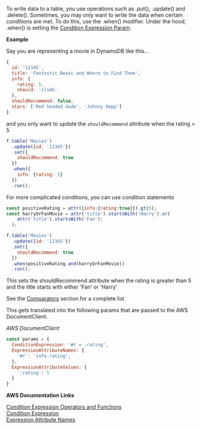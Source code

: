 To write data to a table, you use operations such as .put(), .update() and .delete(). Sometimes, you may only want to write the data when certain conditions are met. 
To do this, use the .when() modifier. Under the hood, .when() is setting the [Condition Expression Param](http://docs.aws.amazon.com/amazondynamodb/latest/developerguide/Expressions.SpecifyingConditions.html#ConditionExpressionReference).

**Example**

Say you are representing a movie in DynamoDB like this...

```javascript
{
  id: '12345',
  title: 'Fantastic Beast and Where to Find Them',
  info: {
    rating: 5,
    should: 'climb'
  },
  shouldRecommend: false,
  stars: ['Red headed dude', 'Johnny Depp']
}
```

and you only want to update the `shouldRecommend` attribute when the rating = 5

```javascript
f.table('Movies')
  .update({id: '12345'})
  .set({
    shouldRecommend: true
  })
  .when({
    info: {rating: 5}
  })
  .run();
```

For more complicated conditions, you can use condition statements

```javascript
const positiveRating = attr({info:{rating:true}}).gt(5);
const harryOrFanMovie = attr('title').startsWith('Harry').or(
    attr('title').startsWith('Fan');
  );

f.table('Movies')
  .update({id: '12345'})
  .set({
    shouldRecommend: true
  })
  .when(positiveRating.and(harryOrFanMovie))
  .run();
```

This sets the shouldRecommend attribute when the rating is greater than 5 and the title starts with either 'Fan' or 'Harry'

See the [Comparators](/comparators/equal.md) section for a complete list

This gets translated into the following params that are passed to the AWS DocumentClient.

*AWS DocumentClient*

```javascript
const params = {
  ConditionExpression: '#r = :rating',
  ExpressionAttributeNames: {
    '#r': 'info.rating',
  },
  ExpressionAttributeValues: {
    ':rating': 5
  }
}
```

**AWS Documentation Links**

[Condition Expression Operators and Functions](http://docs.aws.amazon.com/amazondynamodb/latest/developerguide/Expressions.SpecifyingConditions.html) <br>
[Condition Expression](http://docs.aws.amazon.com/amazondynamodb/latest/developerguide/Expressions.SpecifyingConditions.html#ConditionExpressionReference) <br>
[Expression Attribute Names]()
